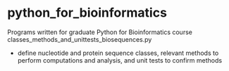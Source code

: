 # python_for_bioinformatics
Programs written for graduate Python for Bioinformatics course
classes_methods_and_unittests_biosequences.py
  - define nucleotide and protein sequence classes, relevant methods to perform computations and analysis, and unit tests to confirm
    methods
